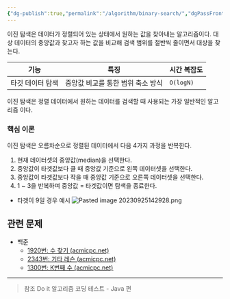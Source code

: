 ```yaml
---
{"dg-publish":true,"permalink":"/algorithm/binary-search/","dgPassFrontmatter":true,"created":"","updated":""}
---
```


이진 탐색은 데이터가 정렬되어 있는 상태에서 원하는 값을 찾아내는 알고리즘이다. 대상 데이터의 중앙값과 찾고자 하는 값을 비교해 검색 범위를 절반씩 줄이면서 대상을 찾는다.

|기능|특징|시간 복잡도|
|----|----|----|
|타깃 데이터 탐색|중앙값 비교를 통한 범위 축소 방식|`O(logN)`|

이진 탐색은 정렬 데이터에서 원하는 데이터를 검색할 때 사용되는 가장 일반적인 알고리즘 이다.

### 핵심 이론
이진 탐색은 오름차순으로 정렬된 데이터에서 다음 4가지 과정을 반복한다.

1. 현재 데이터셋의 중앙값(median)을 선택한다.
2. 중앙값이 타겟값보다 클 때 중앙값 기준으로 왼쪽 데이터셋을 선택한다.
3. 중앙값이 타겟값보다 작을 때 중앙값 기준으로 오른쪽 데이터셋을 선택한다.
4. 1 ~ 3을 반복하며 중앙값 = 타겟값이면 탐색을 종료한다.

- 타겟이 9일 경우 예시
![Pasted image 20230925142928.png](/img/user/Algorithm/Pasted%20image%2020230925142928.png)


## 관련 문제
- 백준
	- [1920번: 수 찾기 (acmicpc.net)](https://www.acmicpc.net/problem/1920)
	- [2343번: 기타 레슨 (acmicpc.net)](https://www.acmicpc.net/problem/2343)
	- [1300번: K번째 수 (acmicpc.net)](https://www.acmicpc.net/problem/1300)



---
> 참조
> Do it 알고리즘 코딩 테스트 - Java 편
